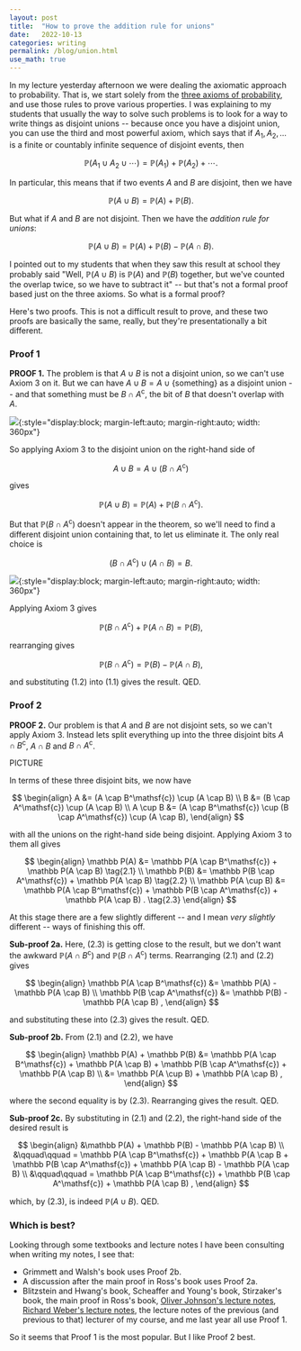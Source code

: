 ```yaml
---
layout: post
title:  "How to prove the addition rule for unions"
date:   2022-10-13
categories: writing
permalink: /blog/union.html
use_math: true
---
```


In my lecture yesterday afternoon we were dealing the axiomatic approach to probability. That is, we start solely from the [three axioms of probability](https://en.wikipedia.org/wiki/Probability_axioms#Axioms), and use those rules to prove various properties. I was explaining to my students that usually the way to solve such problems is to look for a way to write things as disjoint unions -- because once you have a disjoint union, you can use the third and most powerful axiom, which says that if $A_1, A_2, \dots$ is a finite or countably infinite sequence of disjoint events, then

$$ \mathbb P(A_1 \cup A_2 \cup \cdots) = \mathbb P(A_1) + \mathbb P(A_2) + \cdots . $$

In particular, this means that if two events $A$ and $B$ are disjoint, then we have

$$ \mathbb P(A \cup B) = \mathbb P(A) + \mathbb P(B) . $$

But what if $A$ and $B$ are not disjoint. Then we have the *addition rule for unions*:

$$ \mathbb P(A \cup B) = \mathbb P(A) + \mathbb P(B) - \mathbb P(A \cap B). $$

I pointed out to my students that when they saw this result at school they probably said "Well, $\mathbb P(A \cup B)$ is $\mathbb P(A)$ and $\mathbb P(B)$ together, but we've counted the overlap twice, so we have to subtract it" -- but that's not a formal proof based just on the three axioms. So what is a formal proof?

Here's two proofs. This is not a difficult result to prove, and these two proofs are basically the same, really, but they're presentationally a bit different.

### Proof 1

**PROOF 1.** The problem is that $A \cup B$ is not a disjoint union, so we can't use Axiom 3 on it. But we can have $A \cup B = A \cup \{\text{something}\}$ as a disjoint union -- and that something must be $B \cap A^{\mathsf c}$, the bit of $B$ that doesn't overlap with $A$.

![](https://mpaldridge.github.io/math1710/math1710_files/figure-html/add1-1.png){:style="display:block; margin-left:auto; margin-right:auto; width: 360px"}

So applying Axiom 3 to the disjoint union on the right-hand side of 

$$ A \cup B = A \cup (B \cap A^{\mathsf c}) $$

gives

$$ \mathbb P(A \cup B) = \mathbb P(A) + \mathbb P(B \cap A^{\mathsf c}) . \tag{1.1} $$

But that $\mathbb P(B \cap A^{\mathsf c})$ doesn't appear in the theorem, so we'll need to find a different disjoint union containing that, to let us eliminate it. The only real choice is

$$ (B \cap A^{\mathsf c}) \cup (A \cap B) = B . $$

![](https://mpaldridge.github.io/math1710/math1710_files/figure-html/add2-1.png){:style="display:block; margin-left:auto; margin-right:auto; width: 360px"}

Applying Axiom 3 gives

$$ \mathbb P(B \cap A^{\mathsf c}) + \mathbb P(A \cap B) = \mathbb P(B) , $$

rearranging gives

$$ \mathbb P(B \cap A^{\mathsf c}) = \mathbb P(B) - \mathbb P(A \cap B) , \tag{1.2} $$

and substituting $(1.2)$ into $(1.1)$ gives the result. QED.

### Proof 2

**PROOF 2.** Our problem is that $A$ and $B$ are not disjoint sets, so we can't apply Axiom 3. Instead lets split everything up into the three disjoint bits $A \cap B^\mathsf{c}$, $A \cap B$ and $B \cap A^{\mathsf c}$.

PICTURE

In terms of these three disjoint bits, we now have

$$ \begin{align}
A &= (A \cap B^\mathsf{c}) \cup (A \cap B) \\
B &= (B \cap A^\mathsf{c}) \cup (A \cap B) \\
A \cup B &= (A \cap B^\mathsf{c}) \cup (B \cap A^\mathsf{c}) \cup (A \cap B),
\end{align} $$

with all the unions on the right-hand side being disjoint. Applying Axiom 3 to them all gives

$$ \begin{align}
\mathbb P(A) &= \mathbb P(A \cap B^\mathsf{c}) + \mathbb P(A \cap B) \tag{2.1} \\
\mathbb P(B) &= \mathbb P(B \cap A^\mathsf{c}) + \mathbb P(A \cap B) \tag{2.2} \\
\mathbb P(A \cup B) &= \mathbb P(A \cap B^\mathsf{c}) + \mathbb P(B \cap A^\mathsf{c}) + \mathbb P(A \cap B) . \tag{2.3} 
\end{align} $$

At this stage there are a few slightly different -- and I mean *very slightly* different -- ways of finishing this off.

**Sub-proof 2a.** Here, $(2.3)$ is getting close to the result, but we don't want the awkward $\mathbb P(A \cap B^\mathsf{c})$ and $\mathbb P(B \cap A^\mathsf{c})$ terms. Rearranging $(2.1)$ and $(2.2)$ gives

$$ \begin{align}
\mathbb P(A \cap B^\mathsf{c}) &=  \mathbb P(A) - \mathbb P(A \cap B) \\
\mathbb P(B \cap A^\mathsf{c}) &=  \mathbb P(B) - \mathbb P(A \cap B) ,
\end{align} $$

and substituting these into $(2.3)$ gives the result. QED.

**Sub-proof 2b.** From $(2.1)$ and $(2.2)$, we have

$$ \begin{align}
\mathbb P(A) + \mathbb P(B) 
  &= \mathbb P(A \cap B^\mathsf{c}) + \mathbb P(A \cap B) + \mathbb P(B \cap A^\mathsf{c}) + \mathbb P(A \cap B) \\
  &= \mathbb P(A \cup B) + \mathbb P(A \cap B) ,
\end{align} $$

where the second equality is by $(2.3)$. Rearranging gives the result. QED.

**Sub-proof 2c.** By substituting in $(2.1)$ and $(2.2)$, the right-hand side of the desired result is

$$ \begin{align}
&\mathbb P(A) + \mathbb P(B) - \mathbb P(A \cap B) \\
  &\qquad\qquad = \mathbb P(A \cap B^\mathsf{c}) + \mathbb P(A \cap B + \mathbb P(B \cap A^\mathsf{c}) + \mathbb P(A \cap B) - \mathbb P(A \cap B) \\
  &\qquad\qquad = \mathbb P(A \cap B^\mathsf{c}) + \mathbb P(B \cap A^\mathsf{c}) + \mathbb P(A \cap B) ,
\end{align} $$

which, by $(2.3)$, is indeed $\mathbb P(A \cup B)$. QED.

### Which is best?

Looking through some textbooks and lecture notes I have been consulting when writing my notes, I see that:

* Grimmett and Walsh's book uses Proof 2b.
* A discussion after the main proof in Ross's book uses Proof 2a.
* Blitzstein and Hwang's book, Scheaffer and Young's book, Stirzaker's book, the main proof in Ross's book, [Oliver Johnson's lecture notes](https://people.maths.bris.ac.uk/~maotj/teaching.html), [Richard Weber's lecture notes](http://www.statslab.cam.ac.uk/~rrw1/prob/index.html), the lecture notes of the previous (and previous to that) lecturer of my course, and me last year all use Proof 1.

So it seems that Proof 1 is the most popular. But I like Proof 2 best. 
